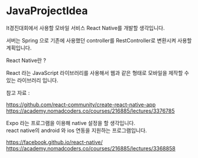 # JavaProjectIdea

It경진대회에서 사용할 모바일 서비스 React Native를 개발할 생각입니다. 

서버는 Spring 으로 기존에 사용했던 controller를 RestController로 변환시켜 사용할 계획입니다. 


React Native란 ? 

React 라는 JavaScript 라이브러리를 사용해서 웹과 같은 형태로 모바일을 제작할 수 있는 라이브러리 입니다. 


참고 자료 : 

https://github.com/react-community/create-react-native-app 
https://academy.nomadcoders.co/courses/216885/lectures/3376785


Expo 라는 프로그램을 이용해 native 설정을 할 생각입니다.  
react native의 android 와 ios 연동을 지원하는 프로그램입니다. 

https://facebook.github.io/react-native/
https://academy.nomadcoders.co/courses/216885/lectures/3368858
